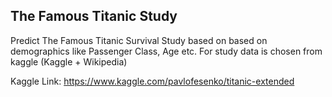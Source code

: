 ## The Famous Titanic Study

Predict The Famous Titanic Survival Study based on based on demographics like Passenger Class, Age etc. For study data is chosen from kaggle (Kaggle + Wikipedia)

Kaggle Link: https://www.kaggle.com/pavlofesenko/titanic-extended

